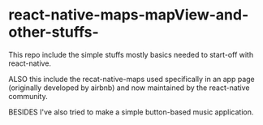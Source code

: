 # react-native-maps-mapView-and-other-stuffs-
This repo include the simple stuffs mostly basics needed to start-off with react-native.

ALSO this include the recat-native-maps used specifically in an app page (originally developed by airbnb) and now maintained by the react-native community.

BESIDES I've also tried to make a simple button-based music application. 
